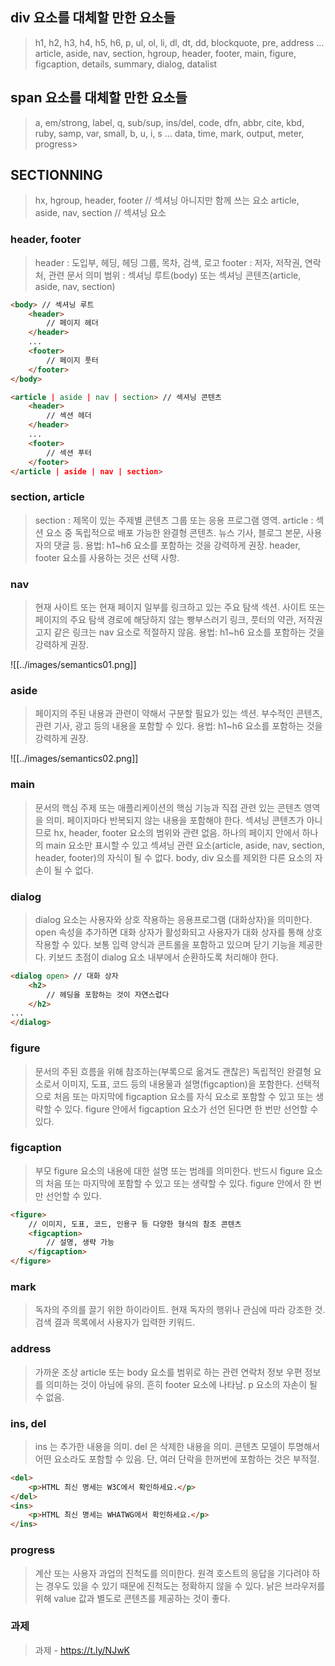 ## div 요소를 대체할 만한 요소들

>h1, h2, h3, h4, h5, h6, p, ul, ol, li, dl, dt, dd, blockquote, pre, address
... 
article, aside, nav, section, hgroup, header, footer, main, figure, figcaption, details, summary, dialog, datalist

## span 요소를 대체할 만한 요소들

>a, em/strong, label, q, sub/sup, ins/del, code, dfn, abbr, cite, kbd, ruby, samp, var, small, b, u, i, s
...
data, time, mark, output, meter, progress>

## SECTIONNING

>hx, hgroup, header, footer // 섹셔닝 아니지만 함께 쓰는 요소 
article, aside, nav, section // 섹셔닝 요소

### header, footer

>header : 도입부, 헤딩, 헤딩 그룹, 목차, 검색, 로고
footer : 저자, 저작권, 연락처, 관련 문서
의미 범위 : 섹셔닝 루트(body) 또는 섹셔닝 콘텐츠(article, aside, nav, section)

```html
<body> // 섹셔닝 루트
	<header>
		// 페이지 헤더
	</header>
	...
	<footer>
		// 페이지 풋터
	</footer>
</body>
```

```html
<article | aside | nav | section> // 섹셔닝 콘텐츠
	<header>
		// 섹션 헤더
	</header>
	...
	<footer>
		// 섹션 푸터
	</footer>
</article | aside | nav | section>
```

### section, article

>section : 제목이 있는 주제별 콘텐츠 그룹 또는 응용 프로그램 영역.
>article : 섹션 요소 중 독립적으로 배포 가능한 완결형 콘텐츠. 뉴스 기사, 블로그 본문, 사용자의 댓글 등.
>용법:  h1~h6 요소를 포함하는 것을 강력하게 권장. header, footer 요소를 사용하는 것은 선택 사항.

### nav

>현재 사이트 또는 현재 페이지 일부를 링크하고 있는 주요 탐색 섹션.
>사이트 또는 페이지의 주요 탐색 경로에 해당하지 않는 빵부스러기 링크, 풋터의 약관, 저작권 고지 같은 링크는 nav 요소로 적절하지 않음.
>용법: h1~h6 요소를 포함하는 것을 강력하게 권장.

![[../images/semantics01.png]]

### aside

>페이지의 주된 내용과 관련이 약해서 구분할 필요가 있는 섹션. 
>부수적인 콘텐츠, 관련 기사, 광고 등의 내용을 포함할 수 있다.
>용법: h1~h6 요소를 포함하는 것을 강력하게 권장.

![[../images/semantics02.png]]
### main

>문서의 핵심 주제 또는 애플리케이션의 핵심 기능과 직접 관련 있는 콘텐츠 영역을 의미. 
>페이지마다 반복되지 않는 내용을 포함해야 한다. 
>섹셔닝 콘텐츠가 아니므로 hx, header, footer 요소의 범위와 관련 없음. 
>하나의 페이지 안에서 하나의 main 요소만 표시할 수 있고 섹셔닝 관련 요소(article, aside, nav, section, header, footer)의 자식이 될 수 없다. 
>body, div 요소를 제외한 다른 요소의 자손이 될 수 없다.

### dialog

 >dialog 요소는 사용자와 상호 작용하는 응용프로그램 (대화상자)을 의미한다.
>open 속성을 추가하면 대화 상자가 활성화되고 사용자가 대화 상자를 통해 상호 작용할 수 있다.
>보통 입력 양식과 콘트롤을 포함하고 있으며 닫기 기능을 제공한다.
>키보드 초점이 dialog 요소 내부에서 순환하도록 처리해야 한다.

```html
<dialog open> // 대화 상자
	<h2>
		// 헤딩을 포함하는 것이 자연스럽다
	</h2>
...
</dialog>
```

### figure

>문서의 주된 흐름을 위해 참조하는(부록으로 옮겨도 괜찮은) 독립적인 완결형 요소로서 이미지, 도표, 코드 등의 내용물과 설명(figcaption)을 포함한다.
>선택적으로 처음 또는 마지막에 figcaption 요소를 자식 요소로 포함할 수 있고 또는 생략할 수 있다. figure 안에서 figcaption 요소가 선언 된다면 한 번만 선언할 수 있다.

### figcaption

>부모 figure 요소의 내용에 대한 설명 또는 범례를 의미한다. 
>반드시 figure 요소의 처음 또는 마지막에 포함할 수 있고 또는 생략할 수 있다. 
>figure 안에서 한 번만 선언할 수 있다.

```html
<figure>
	// 이미지, 도표, 코드, 인용구 등 다양한 형식의 참조 콘텐츠
	<figcaption>
		// 설명, 생략 가능
	</figcaption>
</figure>
```

### mark

>독자의 주의를 끌기 위한 하이라이트. 현재 독자의 행위나 관심에 따라 강조한 것. 검색 결과 목록에서 사용자가 입력한 키워드.

### address

>가까운 조상 article 또는 body 요소를 범위로 하는 관련 연락처 정보 우편 정보를 의미하는 것이 아님에 유의. 흔히 footer 요소에 나타남. p 요소의 자손이 될 수 없음.

### ins, del

>ins 는 추가한 내용을 의미. 
>del 은 삭제한 내용을 의미. 
>콘텐츠 모델이 투명해서 어떤 요소라도 포함할 수 있음. 단, 여러 단락을 한꺼번에 포함하는 것은 부적절.

```html
<del>
	<p>HTML 최신 명세는 W3C에서 확인하세요.</p>
</del>
<ins>
	<p>HTML 최신 명세는 WHATWG에서 확인하세요.</p>
</ins>
```
### progress

>계산 또는 사용자 과업의 진척도를 의미한다. 
원격 호스트의 응답을 기다려야 하는 경우도 있을 수 있기 때문에 진척도는 정확하지 않을 수 있다. 
낡은 브라우저를 위해 value 값과 별도로 콘텐츠를 제공하는 것이 좋다.

### 과제
>과제 - https://t.ly/NJwK
